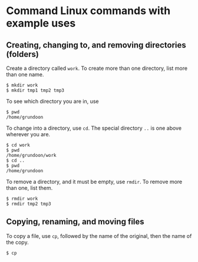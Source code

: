 # Command Linux commands with example uses

## Creating, changing to, and removing directories (folders)
Create a directory called `work`.  To create more than one directory, list
more than one name.
```
$ mkdir work
$ mkdir tmp1 tmp2 tmp3
```
To see which directory you are in, use
```
$ pwd
/home/grundoon
```
To change into a directory, use `cd`.  The special directory `..` is one
above wherever you are.
```
$ cd work
$ pwd
/home/grundoon/work
$ cd ..
$ pwd
/home/grundoon
```
To remove a directory, and it must be empty, use `rmdir`.  To remove more
than one, list them.
```
$ rmdir work
$ rmdir tmp2 tmp3
```

## Copying, renaming, and moving files
To copy a file, use `cp`, followed by the name of the original, then the name
of the copy.
```
$ cp 
```
